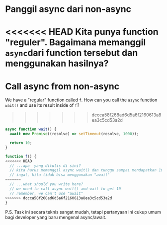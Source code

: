 # Panggil async dari non-async

<<<<<<< HEAD
Kita punya function "reguler". Bagaimana memanggil `async`dari function tersebut dan menggunakan hasilnya?
=======
# Call async from non-async

We have a "regular" function called `f`. How can you call the `async` function `wait()` and use its result inside of `f`?
>>>>>>> dccca58f268ad6d5a6f2160613a8ea3c5cd53a2d

```js
async function wait() {
  await new Promise((resolve) => setTimeout(resolve, 1000));

  return 10;
}

function f() {
<<<<<<< HEAD
  // ...apa  yang ditulis di sini?
  // kita harus memanggil async wait() dan tunggu sampai mendapatkan 10
  // ingat, kita tidak bisa menggunakan "await"
=======
  // ...what should you write here?
  // we need to call async wait() and wait to get 10
  // remember, we can't use "await"
>>>>>>> dccca58f268ad6d5a6f2160613a8ea3c5cd53a2d
}
```

P.S. Task ini secara teknis sangat mudah, tetapi pertanyaan ini cukup umum bagi developer yang baru mengenal async/await.
